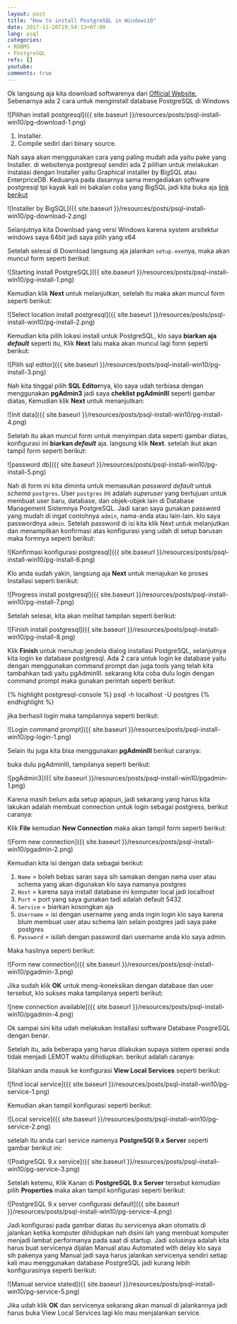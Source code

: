 ```yaml
---
layout: post
title: "How to install PostgreSQL in Windows10"
date: 2017-11-26T19:54:13+07:00
lang: psql
categories:
- RDBMS
- PostgreSQL
refs: []
youtube: 
comments: true
---
```


Ok langsung aja kita download softwarenya dari [Official Website](https://www.postgresql.org/download/windows/), Sebenarnya ada 2 cara untuk menginstall database PostgreSQL di Windows

![Pilihan install postgresql]({{ site.baseurl }}/resources/posts/psql-install-win10/pg-download-1.png)

1. Installer.
2. Compile sediri dari binary source.

Nah saya akan menggunakan cara yang paling mudah ada yaitu pake yang Installer. di websitenya postgresql sendiri ada 2 pilihan untuk melakukan instalasi dengan Installer yaitu Graphical installer by BigSQL atau EnterpriceDB. Keduanya pada dasarnya sama mengediakan software postgresql tpi kayak kali ini bakalan coba yang BigSQL jadi kita buka aja [link berikut](https://www.openscg.com/bigsql/postgresql/installers.jsp/)

![Installer by BigSQL]({{ site.baseurl }}/resources/posts/psql-install-win10/pg-download-2.png)

Selanjutnya kita Download yang versi Windows karena system arsitektur windows saya 64bit jadi saya pilih yang x64

Setelah selesai di Download langsung aja jalankan `setup.exe`nya, maka akan muncul form seperti berikut:

![Starting install PostgreSQL]({{ site.baseurl }}/resources/posts/psql-install-win10/pg-install-1.png)

Kemudian klik **Next** untuk melanjutkan, setelah itu maka akan muncul form seperti berikut:

![Select location install postgresql]({{ site.baseurl }}/resources/posts/psql-install-win10/pg-install-2.png)

Kemudian kita pilih lokasi install untuk PostgreSQL, klo saya **biarkan aja _default_** seperti itu, Klik **Next** lalu maka akan muncul lagi form seperti berikut:

![Pilih sql editor]({{ site.baseurl }}/resources/posts/psql-install-win10/pg-install-3.png)

Nah kita tinggal pilih **SQL Editor**nya, klo saya udah terbiasa dengan menggunakan **pgAdmin3** jadi saya **cheklist pgAdminIII** seperti gambar diatas, Kemudian klik **Next** untuk menanjutkan:

![Init data]({{ site.baseurl }}/resources/posts/psql-install-win10/pg-install-4.png)

Setelah itu akan muncul form untuk menyimpan data seperti gambar diatas, konfigurasi ini **biarkan _default_** aja. langsung klik **Next**. setelah ikut akan tampil form seperti berikut:

![password db]({{ site.baseurl }}/resources/posts/psql-install-win10/pg-install-5.png)

Nah di form ini kita diminta untuk memasukan _password default_ untuk _schema_ `postgres`. User `postgres` ini adalah _superuser_ yang bertujuan untuk membuat user baru, database, dan objek-objek lain di Database Management Sistemnya PostgreSQL. Jadi saran saya gunakan password yang mudah di ingat contohnya `admin`, nama-anda atau lain-lain. klo saya passwordnya `admin`. Setelah password di isi kita klik Next untuk melanjutkan dan menampilkan konfirmasi atas konfigurasi yang udah di setup barusan maka formnya seperti berikut:

![Konfirmasi konfigurasi postgresql]({{ site.baseurl }}/resources/posts/psql-install-win10/pg-install-6.png)

Klo anda sudah yakin, langsung aja **Next** untuk menajukan ke proses Installasi seperti berikut:

![Progress install postgresql]({{ site.baseurl }}/resources/posts/psql-install-win10/pg-install-7.png)

Setelah selesai, kita akan melihat tampilan seperti berikut:

![Finish install postgresql]({{ site.baseurl }}/resources/posts/psql-install-win10/pg-install-8.png)

Klik **Finish** untuk menutup jendela dialog installasi PostgreSQL, selanjutnya kita login ke database postgresql. Ada 2 cara untuk login ke database yaitu dengan menggunakan command prompt dan juga tools yang telah kita tambahkan tadi yaitu pgAdminIII. sekarang kita coba dulu login dengan command prompt maka gunakan perintah seperti berikut:

{% highlight postgresql-console %} psql -h localhost -U postgres {% endhighlight %}

jika berhasil login maka tampilannya seperti berikut:

![Login command prompt]({{ site.baseurl }}/resources/posts/psql-install-win10/pg-login-1.png)

Selain itu juga kita bisa menggunakan **pgAdminIII** berikut caranya:

buka dulu pgAdminIII, tampilanya seperti berikut:

![pgAdmin3]({{ site.baseurl }}/resources/posts/psql-install-win10/pgadmin-1.png)

Karena masih belum ada setup apapun, jadi sekarang yang harus kita lakukan adalah membuat connection untuk login sebagai postgress, berikut caranya:

Klik **File** kemudian **New Connection** maka akan tampil form seperti berikut:

![Form new connection]({{ site.baseurl }}/resources/posts/psql-install-win10/pgadmin-2.png)

Kemudian kita isi dengan data sebagai berikut:

1. `Name` = boleh bebas saran saya sih samakan dengan nama user atau schema yang akan digunakan klo saya namanya postgres
2. `Host` = karena saya install database ini komputer local jadi localhost
3. `Port` = port yang saya gunakan tadi adalah default 5432
4. `Service` = biarkan kosongkan aja
5. `Username` = isi dengan username yang anda ingin login klo saya karena blum membuat user atau schema lain selain postgres jadi saya pake postgres
6. `Password` = isilah dengan password dari username anda klo saya admin.

Maka hasilnya seperti berikut:

![Form new connection]({{ site.baseurl }}/resources/posts/psql-install-win10/pgadmin-3.png)

Jika sudah klik **OK** untuk meng-koneksikan dengan database dan user tersebut, klo sukses maka tampilanya seperti berikut:

![new connection available]({{ site.baseurl }}/resources/posts/psql-install-win10/pgadmin-4.png)

Ok sampai sini kita udah melakukan Installasi software Database PosgreSQL dengan benar.

Setelah itu, ada beberapa yang harus dilakukan supaya sistem operasi anda tidak menjadi LEMOT waktu dihidupkan. berikut adalah caranya:

Silahkan anda masuk ke konfigurasi **View Local Services** seperti berikut:

![find local service]({{ site.baseurl }}/resources/posts/psql-install-win10/pg-service-1.png)

Kemudian akan tampil konfigurasi seperti berikut:

![Local service]({{ site.baseurl }}/resources/posts/psql-install-win10/pg-service-2.png)

setelah itu anda cari service namenya **PostgreSQl 9.x Server** seperti gambar berikut ini:

![PostgreSQL 9.x service]({{ site.baseurl }}/resources/posts/psql-install-win10/pg-service-3.png)

Setelah ketemu, Klik Kanan di **PostgreSQL 9.x Server** tersebut kemudian pilih **Properties** maka akan tampil konfigurasi seperti berikut:

![PostgreSQL 9.x server configurasi default]({{ site.baseurl }}/resources/posts/psql-install-win10/pg-service-4.png)

Jadi konfigurasi pada gambar diatas itu servicenya akan otomatis di jalankan ketika komputer dihidupkan nah disini lah yang membuat komputer menjadi lambat performanya pada saat di startup. Jadi solusinya adalah kita harus buat servicenya dijalan Manual atau Automated with delay klo saya sih pakenya yang Manual jadi saya harus jalankan servicenya sendiri setiap kali mau menggunakan database PostgreSQL jadi kurang lebih konfigurasinya seperti berikut:

![Manual service stated]({{ site.baseurl }}/resources/posts/psql-install-win10/pg-service-5.png)

Jika udah klik **OK** dan servicenya sekarang akan manual di jalankannya jadi harus buka View Local Services lagi klo mau menjalankan service.